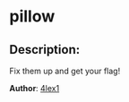 
# pillow
## Description:
Fix them up and get your flag!

**Author**: [4lex1](https://SandhraBino)

